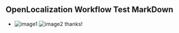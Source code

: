 ## OpenLocalization Workflow Test MarkDown
* ![image1](.\e67ff8ea-a00c-403c-904b-525570704630.png)   ![image2](.\643b4468-45ed-49c8-b640-96203b9cdfec.png) 
thanks!